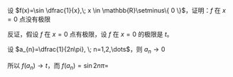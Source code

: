 设 $f(x)=\sin \dfrac{1}{x},\; x \in \mathbb{R}\setminus\{ 0 \}$，证明：$f$ 在 $x=0$ 点没有极限

反证，假设 $f$ 在 $x=0$ 点有极限，设 $f$ 在 $x=0$ 的极限是 $t$。

设 $a_{n}=\dfrac{1}{2n\pi}, \; n=1,2,\dots$，则 $a_{n}\to 0$

所以 $f(a_{n})\to t$，而 $f(a_{n})=\sin 2n\pi=$